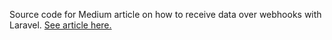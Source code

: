 Source code for Medium article on how to receive data over webhooks with Laravel. [See article here.](https://medium.com/dev-genius/receiving-data-over-webhooks-with-paystack-in-laravel-part-1-857bc4aab657)
